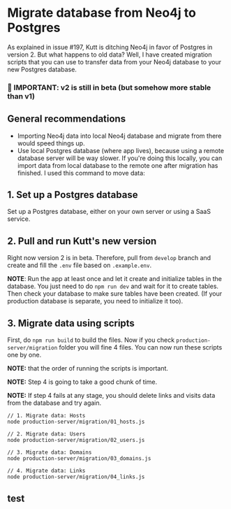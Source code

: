 # Migrate database from Neo4j to Postgres

As explained in issue #197, Kutt is ditching Neo4j in favor of Postgres in version 2. But what happens to old data? Well, I have created migration scripts that you can use to transfer data from your Neo4j database to your new Postgres database.

### 🚧 IMPORTANT: v2 is still in beta (but somehow more stable than v1)

## General recommendations

- Importing Neo4j data into local Neo4j database and migrate from there would speed things up.
- Use local Postgres database (where app lives), because using a remote database server will be way slower. If you're doing this locally, you can import data from local database to the remote one after migration has finished. I used this command to move data:

## 1. Set up a Postgres database

Set up a Postgres database, either on your own server or using a SaaS service.

## 2. Pull and run Kutt's new version

Right now version 2 is in beta. Therefore, pull from `develop` branch and create and fill the `.env` file based on `.example.env`.

**NOTE**: Run the app at least once and let it create and initialize tables in the database. You just need to do `npm run dev` and wait for it to create tables. Then check your database to make sure tables have been created. (If your production database is separate, you need to initialize it too).

## 3. Migrate data using scripts

First, do `npm run build` to build the files. Now if you check `production-server/migration` folder you will fine 4 files. You can now run these scripts one by one.

**NOTE:** that the order of running the scripts is important.

**NOTE:** Step 4 is going to take a good chunk of time.

**NOTE:** If step 4 fails at any stage, you should delete links and visits data from the database and try again.

```
// 1. Migrate data: Hosts
node production-server/migration/01_hosts.js

// 2. Migrate data: Users
node production-server/migration/02_users.js

// 3. Migrate data: Domains
node production-server/migration/03_domains.js

// 4. Migrate data: Links
node production-server/migration/04_links.js
```
## test